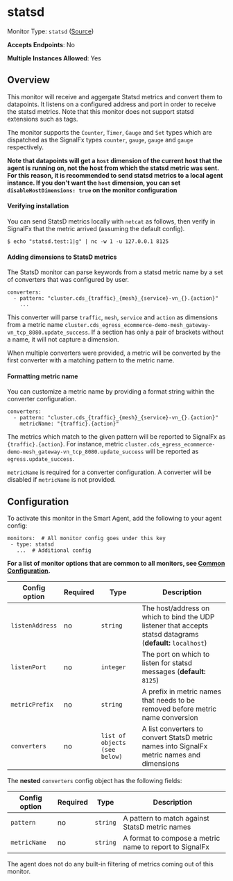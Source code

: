 <!--- GENERATED BY gomplate from scripts/docs/templates/monitor-page.md.tmpl --->

# statsd

Monitor Type: `statsd` ([Source](https://github.com/signalfx/signalfx-agent/tree/master/internal/monitors/statsd))

**Accepts Endpoints**: No

**Multiple Instances Allowed**: Yes

## Overview

This monitor will receive and aggergate Statsd metrics and convert them to
datapoints.  It listens on a configured address and port in order to
receive the statsd metrics.  Note that this monitor does not support statsd
extensions such as tags.

The monitor supports the `Counter`, `Timer`, `Gauge` and `Set` types which
are dispatched as the SignalFx types `counter`, `gauge`, `gauge` and
`gauge` respectively.

**Note that datapoints will get a `host` dimension of the current host that
the agent is running on, not the host from which the statsd metric was sent.
For this reason, it is recommended to send statsd metrics to a local agent
instance. If you don't want the `host` dimension, you can set
`disableHostDimensions: true` on the monitor configuration**

<!--- SETUP --->
#### Verifying installation

You can send StatsD metrics locally with `netcat` as follows, then verify
in SignalFx that the metric arrived (assuming the default config).

```
$ echo "statsd.test:1|g" | nc -w 1 -u 127.0.0.1 8125
```

<!--- SETUP --->
#### Adding dimensions to StatsD metrics

The StatsD monitor can parse keywords from a statsd metric name by a set of
converters that was configured by user.

```
converters:
  - pattern: "cluster.cds_{traffic}_{mesh}_{service}-vn_{}.{action}"
    ...
```

This converter will parse `traffic`, `mesh`, `service` and `action` as dimensions
from a metric name `cluster.cds_egress_ecommerce-demo-mesh_gateway-vn_tcp_8080.update_success`.
If a section has only a pair of brackets without a name, it will not capture a dimension.

When multiple converters were provided, a metric will be converted by the first converter with a
matching pattern to the metric name.

<!--- SETUP --->
#### Formatting metric name

You can customize a metric name by providing a format string within the converter configuration.

```
converters:
  - pattern: "cluster.cds_{traffic}_{mesh}_{service}-vn_{}.{action}"
    metricName: "{traffic}.{action}"
```

The metrics which match to the given pattern will be reported to SignalFx as `{traffic}.{action}`.
For instance, metric `cluster.cds_egress_ecommerce-demo-mesh_gateway-vn_tcp_8080.update_success`
will be reported as `egress.update_success`.

`metricName` is required for a converter configuration. A converter will be
disabled if `metricName` is not provided.


## Configuration

To activate this monitor in the Smart Agent, add the following to your
agent config:

```
monitors:  # All monitor config goes under this key
 - type: statsd
   ...  # Additional config
```

**For a list of monitor options that are common to all monitors, see [Common
Configuration](../monitor-config.md#common-configuration).**


| Config option | Required | Type | Description |
| --- | --- | --- | --- |
| `listenAddress` | no | `string` | The host/address on which to bind the UDP listener that accepts statsd datagrams (**default:** `localhost`) |
| `listenPort` | no | `integer` | The port on which to listen for statsd messages (**default:** `8125`) |
| `metricPrefix` | no | `string` | A prefix in metric names that needs to be removed before metric name conversion |
| `converters` | no | `list of objects (see below)` | A list converters to convert StatsD metric names into SignalFx metric names and dimensions |


The **nested** `converters` config object has the following fields:

| Config option | Required | Type | Description |
| --- | --- | --- | --- |
| `pattern` | no | `string` | A pattern to match against StatsD metric names |
| `metricName` | no | `string` | A format to compose a metric name to report to SignalFx |



The agent does not do any built-in filtering of metrics coming out of this
monitor.


